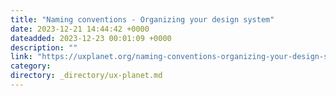 ```yaml
---
title: "Naming conventions - Organizing your design system"
date: 2023-12-21 14:44:42 +0000
dateadded: 2023-12-23 00:01:09 +0000
description: ""
link: "https://uxplanet.org/naming-conventions-organizing-your-design-system-a203e3895017?source=rss----819cc2aaeee0---4"
category:
directory: _directory/ux-planet.md
---
```


